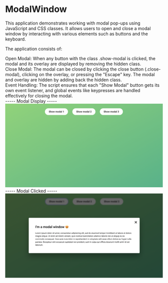 # ModalWindow

This application demonstrates working with modal pop-ups using JavaScript and CSS classes. It allows users to open and close a modal window by interacting with various elements such as buttons and the keyboard. <br>

The application consists of:
<br>

Open Modal: When any button with the class .show-modal is clicked, the modal and its overlay are displayed by removing the hidden class.<br>
Close Modal: The modal can be closed by clicking the close button (.close-modal), clicking on the overlay, or pressing the "Escape" key. The modal and overlay are hidden by adding back the hidden class.<br>
Event Handling: The script ensures that each "Show Modal" button gets its own event listener, and global events like keypresses are handled effectively for closing the modal. <br>
----- Modal Display ----- <br>
![modalDisplay](modalDisplay.jpg) <br>
----- Modal Clicked ----- <br>
![modalClicked](modalClicked.jpg)




